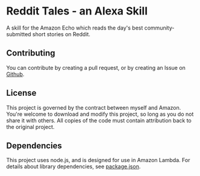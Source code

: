 # Reddit Tales - an Alexa Skill
A skill for the Amazon Echo which reads the day's best community-submitted short stories on Reddit.

## Contributing
You can contribute by creating a pull request, or by creating an Issue on [Github](https://github.com/paxromana96/RedditTales-AlexaSkill).

## License
This project is governed by the contract between myself and Amazon. You're welcome to download and modify this project, so long as you do not share it with others. All copies of the code must contain attribution back to the original project.

## Dependencies
This project uses node.js, and is designed for use in Amazon Lambda. For details about library dependencies, see [package.json](package.json).
